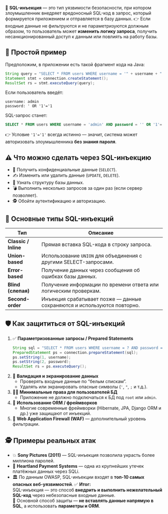 🧨 **SQL-инъекция** — это тип уязвимости безопасности, при котором злоумышленник внедряет вредоносный SQL-код в запрос, который формируется приложением и отправляется в базу данных.
👉 Если входные данные не фильтруются и не параметризуются должным образом, то пользователь может **изменить логику запроса**, получить несанкционированный доступ к данным или повлиять на работу базы.
## 📌 Простой пример
Предположим, в приложении есть такой фрагмент кода на Java:
```java
String query = "SELECT * FROM users WHERE username = '" + username + "' AND password = '" + password + "'";
Statement stmt = connection.createStatement();
ResultSet rs = stmt.executeQuery(query);
```
Если пользователь введёт:
```
username: admin
password: ' OR '1'='1
```
SQL-запрос станет:
```sql
SELECT * FROM users WHERE username = 'admin' AND password = '' OR '1'='1';
```
👉 Условие `'1'='1'` всегда истинно — значит, система может авторизовать злоумышленника **без знания пароля**.
## ⚠️ Что можно сделать через SQL-инъекцию
- 📂 Получить конфиденциальные данные (`SELECT`).
- ✍️ Изменить или удалить данные (`UPDATE`, `DELETE`).
- 🧠 Узнать структуру базы данных.
- 💣 Выполнить несколько запросов за один раз (если сервер позволяет).
- 🕵️ Обойти аутентификацию и авторизацию.
## 🧰 Основные типы SQL-инъекций

|Тип|Описание|
|---|---|
|**Classic / Inline**|Прямая вставка SQL-кода в строку запроса.|
|**Union-based**|Использование `UNION` для объединения с другими SELECT-запросами.|
|**Error-based**|Получение данных через сообщения об ошибках базы данных.|
|**Blind (слепая)**|Получение информации по времени ответа или логическим проверкам.|
|**Second-order**|Инъекция срабатывает позже — данные сохраняются и используются повторно.|
## 🛡️ Как защититься от SQL-инъекций
1. ✅ **Параметризованные запросы / Prepared Statements**
    ```java
    String sql = "SELECT * FROM users WHERE username = ? AND password = ?";
    PreparedStatement ps = connection.prepareStatement(sql);
    ps.setString(1, username);
    ps.setString(2, password);
    ResultSet rs = ps.executeQuery();
    ```
2. 🧼 **Валидация и экранирование данных**
    - Проверять входные данные по “белым спискам”.
    - Удалять или экранировать опасные символы (`'`, `"`, `;` и т.д.).
3. 🧑‍💻 **Минимальные права для пользователей БД**
    - Приложение не должно подключаться к БД под `root` или `admin`.
4. 🧠 **Использование ORM / фреймворков**
    - Многие современные фреймворки (Hibernate, JPA, Django ORM и др.) уже защищают от инъекций.
5. 🧭 **Web Application Firewall (WAF)** — дополнительный уровень фильтрации.
## 🕵️ Примеры реальных атак
- 💥 **Sony Pictures (2011)** — SQL-инъекция позволила украсть более миллиона паролей.
- 🏦 **Heartland Payment Systems** — одна из крупнейших утечек платёжных данных через SQLi.
- 🏛️ По данным OWASP, SQL-инъекции входят в **топ-10 самых опасных веб-уязвимостей**.
✅ **Итог:**  
SQL-инъекция — это способ **внедрить и выполнить нежелательный SQL-код** через небезопасные входные данные.  
📌 Основной способ защиты — **не вставлять данные напрямую в SQL**, а использовать **параметры и ORM**.